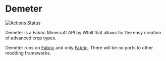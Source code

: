 # Demeter

[![Actions Status](https://github.com/Wtoll/demeter/workflows/build/badge.svg)](https://github.com/Wtoll/demeter/actions)

Demeter is a Fabric Minecraft API by Wtoll that allows for the easy creation of advanced crop types.

Demeter runs on [Fabric](https://github.com/FabricMC/fabric) and only [Fabric](https://github.com/FabricMC/fabric). There will be no ports to other modding frameworks.
